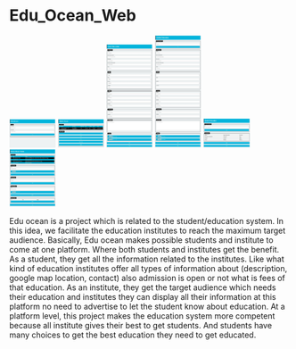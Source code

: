 <h1>Edu_Ocean_Web</h1>
<p float="left">
<img src="https://github.com/shaharyar809/Edu_Ocean_Web/blob/main/output/Login%20Screen.jpeg" width="16.5%">
<img src="https://github.com/shaharyar809/Edu_Ocean_Web/blob/main/output/Home%20Screen.jpeg" width="16.5%">
<img src="https://github.com/shaharyar809/Edu_Ocean_Web/blob/main/output/Insert%20Screen.jpeg" width="16.5%">
<img src="https://github.com/shaharyar809/Edu_Ocean_Web/blob/main/output/Update%20Screen.jpeg" width="16.5%">
<img src="https://github.com/shaharyar809/Edu_Ocean_Web/blob/main/output/Delete%20Screen.jpeg" width="16.5%">
<img src="https://github.com/shaharyar809/Edu_Ocean_Web/blob/main/output/Notice%20Tool%20Screen.jpeg" width="16.5%">
</p>
<p>
Edu ocean is a project which is related to the student/education system. In this idea, we facilitate the education institutes to reach the maximum target audience. Basically, Edu ocean makes possible students and institute to come at one platform. Where both students and institutes get the benefit. As a student, they get all the information related to the institutes. Like what kind of education institutes offer all types of information about (description, google map location, contact) also admission is open or not what is fees of that education. As an institute, they get the target audience which needs their education and institutes they can display all their information at this platform no need to advertise to let the student know about education. At a platform level, this project makes the education system more competent because all institute gives their best to get students. And students have many choices to get the best education they need to get educated.
</p>
